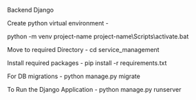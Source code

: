 Backend Django

Create python virtual environment -

python -m venv project-name
project-name\Scripts\activate.bat

Move to required Directory -
cd service_management

Install required packages -
pip install -r requirements.txt

For DB migrations -
python manage.py migrate

To Run the Django Application - 
python manage.py runserver



